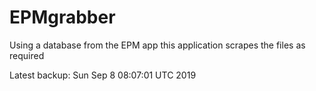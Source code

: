 # EPMgrabber
Using a database from the EPM app this application scrapes the files as required


Latest backup: Sun Sep 8 08:07:01 UTC 2019
